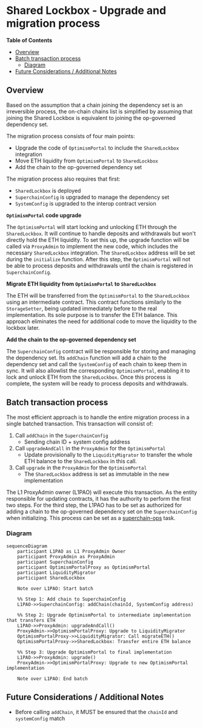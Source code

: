 # Shared Lockbox - Upgrade and migration process

<!-- START doctoc generated TOC please keep comment here to allow auto update -->
<!-- DON'T EDIT THIS SECTION, INSTEAD RE-RUN doctoc TO UPDATE -->
**Table of Contents**

- [Overview](#overview)
- [Batch transaction process](#batch-transaction-process)
  - [Diagram](#diagram)
- [Future Considerations / Additional Notes](#future-considerations--additional-notes)

<!-- END doctoc generated TOC please keep comment here to allow auto update -->

## Overview

Based on the assumption that a chain joining the dependency set is an irreversible process,
the on-chain chains list is simplified by assuming that joining the Shared Lockbox is
equivalent to joining the op-governed dependency set.

The migration process consists of four main points:

- Upgrade the code of `OptimismPortal` to include the `SharedLockbox` integration
- Move ETH liquidity from `OptimismPortal` to `SharedLockbox`
- Add the chain to the op-governed dependency set

The migration process also requires that first:

- `SharedLockbox` is deployed
- `SuperchainConfig` is upgraded to manage the dependency set
- `SystemConfig` is upgraded to the interop contract version

**`OptimismPortal` code upgrade**

The `OptimismPortal` will start locking and unlocking ETH through the `SharedLockbox`.
It will continue to handle deposits and withdrawals but won't directly hold the ETH liquidity.
To set this up, the upgrade function will be called via `ProxyAdmin` to implement the new code,
which includes the necessary `SharedLockbox` integration.
The `SharedLockbox` address will be set during the `initialize` function. After this step,
the `OptimismPortal` will not be able to process deposits and withdrawals until the chain is registered
in `SuperchainConfig`.

**Migrate ETH liquidity from `OptimismPortal` to `SharedLockbox`**

The ETH will be transferred from the `OptimismPortal` to the `SharedLockbox` using an intermediate contract.
This contract functions similarly to the `StorageSetter`, being updated immediately before to the real implementation.
Its sole purpose is to transfer the ETH balance.
This approach eliminates the need for additional code to move the liquidity to the lockbox later.

**Add the chain to the op-governed dependency set**

The `SuperchainConfig` contract will be responsible for storing and managing the dependency set.
Its `addChain` function will add a chain to the dependency set and call the `SystemConfig` of each chain
to keep them in sync.
It will also allowlist the corresponding `OptimismPortal`, enabling it to lock and unlock ETH from the `SharedLockbox`.
Once this process is complete, the system will be ready to process deposits and withdrawals.

## Batch transaction process

The most efficient approach is to handle the entire migration process in a single batched transaction.
This transaction will consist of:

1. Call `addChain` in the `SuperchainConfig`
   - Sending chain ID + system config address
2. Call `upgradeAndCall` in the `ProxyAdmin` for the `OptimismPortal`
   - Update provisionally to the `LiquidityMigrator` to transfer the whole ETH balance to the `SharedLockbox` in this call.
3. Call `upgrade` in the `ProxyAdmin` for the `OptimismPortal`
   - The `SharedLockbox` address is set as immutable in the new implementation

The L1 ProxyAdmin owner (L1PAO) will execute this transaction. As the entity responsible for updating contracts,
it has the authority to perform the first two steps.
For the third step, the L1PAO has to be set as authorized for adding a chain to the op-governed dependency set
on the `SuperchainConfig` when initializing.
This process can be set as a [superchain-ops](https://github.com/ethereum-optimism/superchain-ops) task.

### Diagram

```mermaid
sequenceDiagram
    participant L1PAO as L1 ProxyAdmin Owner
    participant ProxyAdmin as ProxyAdmin
    participant SuperchainConfig
    participant OptimismPortalProxy as OptimismPortal
    participant LiquidityMigrator
    participant SharedLockbox

    Note over L1PAO: Start batch

    %% Step 1: Add chain to SuperchainConfig
    L1PAO->>SuperchainConfig: addChain(chainId, SystemConfig address)

    %% Step 2: Upgrade OptimismPortal to intermediate implementation that transfers ETH
    L1PAO->>ProxyAdmin: upgradeAndCall()
    ProxyAdmin->>OptimismPortalProxy: Upgrade to LiquidityMigrator
    OptimismPortalProxy->>LiquidityMigrator: Call migrateETH()
    OptimismPortalProxy->>SharedLockbox: Transfer entire ETH balance

    %% Step 3: Upgrade OptimismPortal to final implementation
    L1PAO->>ProxyAdmin: upgrade()
    ProxyAdmin->>OptimismPortalProxy: Upgrade to new OptimismPortal implementation

    Note over L1PAO: End batch
```

## Future Considerations / Additional Notes

- Before calling `addChain`, it MUST be ensured that the `chainId` and `systemConfig` match
